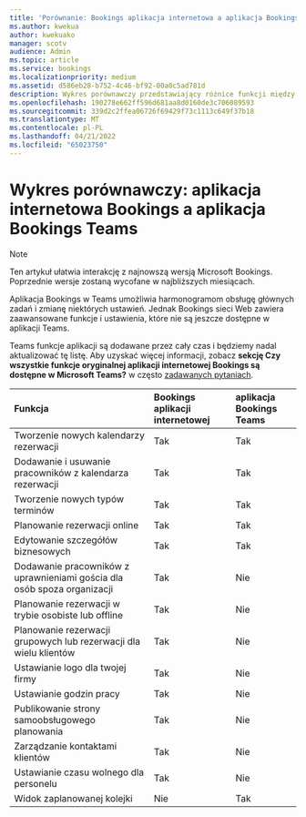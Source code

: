 ```yaml
---
title: 'Porównanie: Bookings aplikacja internetowa a aplikacja Bookings Teams'
ms.author: kwekua
author: kwekuako
manager: scotv
audience: Admin
ms.topic: article
ms.service: bookings
ms.localizationpriority: medium
ms.assetid: d586eb28-b752-4c46-bf92-00a0c5ad781d
description: Wykres porównawczy przedstawiający różnice funkcji między aplikacją internetową Bookings a aplikacją Bookings Teams.
ms.openlocfilehash: 190278e662ff596d681aa8d0160de3c706089593
ms.sourcegitcommit: 339d2c2ffea06726f69429f73c1113c649f37b18
ms.translationtype: MT
ms.contentlocale: pl-PL
ms.lasthandoff: 04/21/2022
ms.locfileid: "65023750"
---
```

# <a name="comparison-chart-bookings-web-app-vs-bookings-teams-app"></a>Wykres porównawczy: aplikacja internetowa Bookings a aplikacja Bookings Teams

> [!NOTE]
> Ten artykuł ułatwia interakcję z najnowszą wersją Microsoft Bookings. Poprzednie wersje zostaną wycofane w najbliższych miesiącach.

Aplikacja Bookings w Teams umożliwia harmonogramom obsługę głównych zadań i zmianę niektórych ustawień. Jednak Bookings sieci Web zawiera zaawansowane funkcje i ustawienia, które nie są jeszcze dostępne w aplikacji Teams.

Teams funkcje aplikacji są dodawane przez cały czas i będziemy nadal aktualizować tę listę. Aby uzyskać więcej informacji, zobacz **sekcję Czy wszystkie funkcje oryginalnej aplikacji internetowej Bookings są dostępne w Microsoft Teams?** w często [zadawanych pytaniach](bookings-faq.yml).

| Funkcja | Bookings aplikacji internetowej | aplikacja Bookings Teams |
|:---|:---|:---|
| Tworzenie nowych kalendarzy rezerwacji | Tak | Tak |
| Dodawanie i usuwanie pracowników z kalendarza rezerwacji | Tak | Tak |
| Tworzenie nowych typów terminów | Tak | Tak |
| Planowanie rezerwacji online | Tak | Tak |
| Edytowanie szczegółów biznesowych | Tak | Tak |
| Dodawanie pracowników z uprawnieniami gościa dla osób spoza organizacji | Tak | Nie |
| Planowanie rezerwacji w trybie osobiste lub offline | Tak | Nie |
| Planowanie rezerwacji grupowych lub rezerwacji dla wielu klientów | Tak | Nie |
| Ustawianie logo dla twojej firmy | Tak | Nie |
| Ustawianie godzin pracy | Tak | Nie |
| Publikowanie strony samoobsługowego planowania | Tak | Nie |
| Zarządzanie kontaktami klientów | Tak | Nie |
| Ustawianie czasu wolnego dla personelu | Tak | Nie |
| Widok zaplanowanej kolejki | Nie | Tak |

